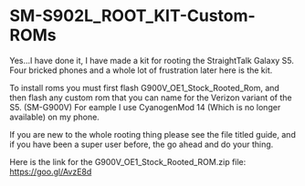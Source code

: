 # SM-S902L_ROOT_KIT-Custom-ROMs

  Yes...I have done it, I have made a kit for rooting the StraightTalk Galaxy S5.
  Four bricked phones and a whole lot of frustration later here is the kit.
  
  To install roms you must first flash G900V_OE1_Stock_Rooted_Rom, and then flash
  any custom rom that you can name for the Verizon variant of the S5. (SM-G900V)
  For eample I use CyanogenMod 14 (Which is no longer available) on my phone.
  
  If you are new to the whole rooting thing please see the file titled guide, and if you
  have been a super user before, the go ahead and do your thing.
  
  
  Here is the link for the G900V_OE1_Stock_Rooted_ROM.zip file:  https://goo.gl/AvzE8d
